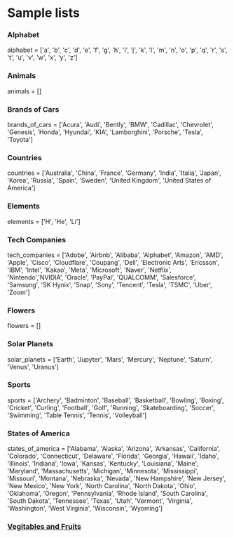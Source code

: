 # Sample lists

### Alphabet
alphabet = ['a', 'b', 'c', 'd', 'e', 'f', 'g', 'h', 'i', 'j', 'k', 'l', 'm', 'n', 'o', 'p', 'q', 'r', 's', 't', 'u', 'v', 'w', 'x', 'y', 'z']

### Animals
animals = []

### Brands of Cars
brands_of_cars = ['Acura', 'Audi', 'Bently', 'BMW', 'Cadillac', 'Chevrolet', 'Genesis', 'Honda', 'Hyundai', 'KIA', 'Lamborghini', 'Porsche', 'Tesla', 'Toyota']

### Countries
countries = ['Australia', 'China', 'France', 'Germany', 'India', 'Italia', 'Japan', 'Korea', 'Russia', 'Spain', 'Sweden', 'United Kingdom', 'United States of America']

### Elements
elements = ['H', 'He', 'Li']

### Tech Companies
tech_companies = ['Adobe', 'Airbnb', 'Alibaba', 'Alphabet', 'Amazon', 'AMD', 'Apple', 'Cisco', 'Cloudflare', 'Coupang', 'Dell', 'Electronic Arts', 'Ericsson', 'IBM', 'Intel', 'Kakao', 'Meta', 'Microsoft', 'Naver', 'Netflix', 'Nintendo','NVIDIA', 'Oracle', 'PayPal', 'QUALCOMM', 'Salesforce', 'Samsung', 'SK Hynix', 'Snap', 'Sony', 'Tencent', 'Tesla', 'TSMC', 'Uber', 'Zoom']

### Flowers
flowers = []

### Solar Planets
solar_planets = ['Earth', 'Jupyter', 'Mars', 'Mercury', 'Neptune', 'Saturn', 'Venus', 'Uranus']

### Sports
sports = ['Archery', 'Badminton', 'Baseball', 'Basketball', 'Bowling', 'Boxing', 'Cricket', 'Curling', 'Football', 'Golf', 'Running', 'Skateboarding', 'Soccer', 'Swimming', 'Table Tennis', 'Tennis', 'Volleyball']

### States of America
states_of_america = ['Alabama', 'Alaska', 'Arizona', 'Arkansas', 'California', 'Colorado', 'Connecticut', 'Delaware', 'Florida', 'Georgia', 'Hawaii', 'Idaho', 'Illinois', 'Indiana', 'Iowa', 'Kansas', 'Kentucky', 'Louisiana', 'Maine', 'Maryland', 'Massachusetts', 'Michigan', 'Minnesota', 'Mississippi', 'Missouri', 'Montana', 'Nebraska', 'Nevada', 'New Hampshire', 'New Jersey', 'New Mexico', 'New York', 'North Carolina', 'North Dakota', 'Ohio', 'Oklahoma', 'Oregon', 'Pennsylvania', 'Rhode Island', 'South Carolina', 'South Dakota', 'Tennessee', 'Texas', 'Utah', 'Vermont', 'Virginia', 'Washington', 'West Virginia', 'Wisconsin', 'Wyoming']

### [Vegitables and Fruits](vegitables-and-fruits.md)